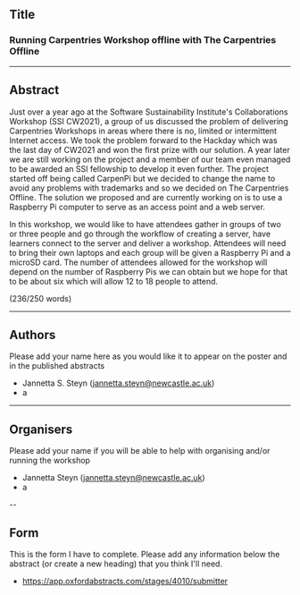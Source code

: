 ## Title

### Running Carpentries Workshop offline with The Carpentries Offline

---
## Abstract 
Just over a year ago at the Software Sustainability Institute's Collaborations Workshop (SSI CW2021), a group of us discussed the problem of delivering Carpentries Workshops in areas where there is no, limited or intermittent Internet access. We took the problem forward to the Hackday which was the last day of CW2021 and won the first prize with our solution. A year later we are still working on the project and a member of our team even managed to be awarded an SSI fellowship to develop it even further. The project started off being called CarpenPi but we decided to change the name to avoid any problems with trademarks and so we decided on The Carpentries Offline. The solution we proposed and are currently working on is to use a Raspberry Pi computer to serve as an access point and a web server.

In this workshop, we would like to have attendees gather in groups of two or three people and go through the workflow of creating a server, have learners connect to the server and deliver a workshop. Attendees will need to bring their own laptops and each group will be given a Raspberry Pi and a microSD card. The number of attendees allowed for the workshop will depend on the number of Raspberry Pis we can obtain but we hope for that to be about six which will allow 12 to 18 people to attend.

(236/250 words)


---
## Authors
Please add your name here as you would like it to appear on the poster and in the published abstracts
- Jannetta S. Steyn (jannetta.steyn@newcastle.ac.uk)
- a

---
## Organisers
Please add your name if you will be able to help with organising and/or running the workshop
- Jannetta Steyn (jannetta.steyn@newcastle.ac.uk)
- a

--
## Form

This is the form I have to complete. Please add any information below the abstract (or create a new heading) that you think I'll need.
- https://app.oxfordabstracts.com/stages/4010/submitter


